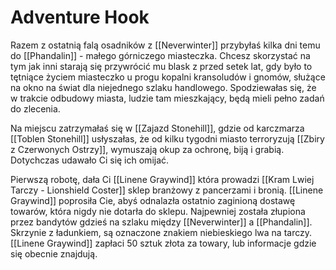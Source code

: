 # Adventure Hook

Razem z ostatnią falą osadników z [[Neverwinter]] przybyłaś kilka dni temu do [[Phandalin]] - małego górniczego miasteczka. Chcesz skorzystać na tym jak inni starają się przywrócić mu blask z przed setek lat, gdy było to tętniące życiem miasteczko u progu kopalni kransoludów i gnomów, służące na okno na świat dla niejednego szlaku handlowego.
Spodziewałas się, że w trakcie odbudowy miasta, ludzie tam mieszkający, będą mieli pełno zadań do zlecenia.

Na miejscu zatrzymałaś się w [[Zajazd Stonehill]], gdzie od karczmarza [[Toblen Stonehill]] usłyszałas, że od kilku tygodni miasto terroryzują [[Zbiry z Czerwonych Ostrzy]], wymuszają okup za ochronę, biją i grabią. Dotychczas udawało Ci się ich omijać.

Pierwszą robotę, dała Ci [[Linene Graywind]] która prowadzi [[Kram Lwiej Tarczy - Lionshield Coster]] sklep branżowy z pancerzami i bronią. [[Linene Graywind]] poprosiła Cie, abyś odnalazła ostatnio zaginioną dostawę towarów, która nigdy nie dotarła do sklepu. Najpewniej została złupiona przez bandytów gdzieś na szlaku między [[Neverwinter]] a [[Phandalin]]. Skrzynie z ładunkiem, są oznaczone znakiem niebieskiego lwa na tarczy. [[Linene Graywind]] zapłaci 50 sztuk złota za towary, lub informacje gdzie się obecnie znajdują.